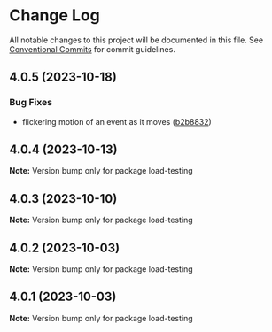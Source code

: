 # Change Log

All notable changes to this project will be documented in this file.
See [Conventional Commits](https://conventionalcommits.org) for commit guidelines.

## 4.0.5 (2023-10-18)


### Bug Fixes

* flickering motion of an event as it moves ([b2b8832](https://github.com/RSamaium/RPG-JS/commit/b2b8832a1582933afb64c698f40d1b0e72021780))





## 4.0.4 (2023-10-13)

**Note:** Version bump only for package load-testing





## 4.0.3 (2023-10-10)

**Note:** Version bump only for package load-testing





## 4.0.2 (2023-10-03)

**Note:** Version bump only for package load-testing





## 4.0.1 (2023-10-03)

**Note:** Version bump only for package load-testing
